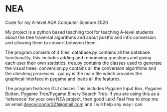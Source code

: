 # NEA
Code for my A-level AQA Computer Science 2020

My project is a python based teaching tool for teaching A-level students about the tree traversal algorithms and about postfix and infix conversion and allowing them to convert between them. 

The program consists of 4 files. database.py contains all the database functionality, this includes adding and remomving questions and giving each user their own statistics. tree.py contains the classes used to generate the visual trees. conversion.py contains all the conversion algorithms and the checking processes . gui.py is the main file which provides the graphical interface in pygame and loads all the features. 

The program features GUI classes.This includes Pygame Input Box, Pygame Button, Pygame Tree/Pygame Binary Search Tree. If you are using this as a 'reference' for your own NEA project, then good luck! Feel free to drop me an email devonconnor321@gmail.com and I will help any way I can. 
